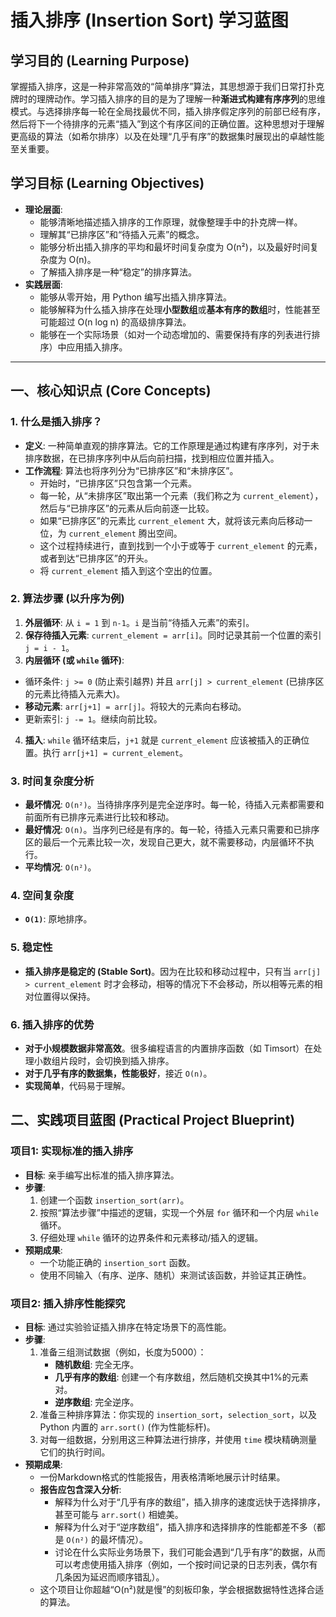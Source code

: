  # 插入排序 (Insertion Sort) 学习蓝图

## 学习目的 (Learning Purpose)

掌握插入排序，这是一种非常高效的“简单排序”算法，其思想源于我们日常打扑克牌时的理牌动作。学习插入排序的目的是为了理解一种**渐进式构建有序序列**的思维模式。与选择排序每一轮在全局找最优不同，插入排序假定序列的前部已经有序，然后将下一个待排序的元素“插入”到这个有序区间的正确位置。这种思想对于理解更高级的算法（如希尔排序）以及在处理“几乎有序”的数据集时展现出的卓越性能至关重要。

## 学习目标 (Learning Objectives)

- **理论层面**:
  - 能够清晰地描述插入排序的工作原理，就像整理手中的扑克牌一样。
  - 理解其“已排序区”和“待插入元素”的概念。
  - 能够分析出插入排序的平均和最坏时间复杂度为 O(n²)，以及最好时间复杂度为 O(n)。
  - 了解插入排序是一种“稳定”的排序算法。
- **实践层面**:
  - 能够从零开始，用 Python 编写出插入排序算法。
  - 能够解释为什么插入排序在处理**小型数组**或**基本有序的数组**时，性能甚至可能超过 O(n log n) 的高级排序算法。
  - 能够在一个实际场景（如对一个动态增加的、需要保持有序的列表进行排序）中应用插入排序。

---

## 一、核心知识点 (Core Concepts)

### 1. 什么是插入排序？
- **定义**: 一种简单直观的排序算法。它的工作原理是通过构建有序序列，对于未排序数据，在已排序序列中从后向前扫描，找到相应位置并插入。
- **工作流程**: 算法也将序列分为“已排序区”和“未排序区”。
  - 开始时，“已排序区”只包含第一个元素。
  - 每一轮，从“未排序区”取出第一个元素（我们称之为 `current_element`），然后与“已排序区”的元素从后向前逐一比较。
  - 如果“已排序区”的元素比 `current_element` 大，就将该元素向后移动一位，为 `current_element` 腾出空间。
  - 这个过程持续进行，直到找到一个小于或等于 `current_element` 的元素，或者到达“已排序区”的开头。
  - 将 `current_element` 插入到这个空出的位置。

### 2. 算法步骤 (以升序为例)
1.  **外层循环**: 从 `i = 1` 到 `n-1`。`i` 是当前“待插入元素”的索引。
2.  **保存待插入元素**: `current_element = arr[i]`。同时记录其前一个位置的索引 `j = i - 1`。
3.  **内层循环 (或 `while` 循环)**:
   - 循环条件: `j >= 0` (防止索引越界) 并且 `arr[j] > current_element` (已排序区的元素比待插入元素大)。
   - **移动元素**: `arr[j+1] = arr[j]`。将较大的元素向右移动。
   - 更新索引: `j -= 1`。继续向前比较。
4.  **插入**: `while` 循环结束后，`j+1` 就是 `current_element` 应该被插入的正确位置。执行 `arr[j+1] = current_element`。

### 3. 时间复杂度分析
- **最坏情况**: `O(n²)`。当待排序序列是完全逆序时。每一轮，待插入元素都需要和前面所有已排序元素进行比较和移动。
- **最好情况**: `O(n)`。当序列已经是有序的。每一轮，待插入元素只需要和已排序区的最后一个元素比较一次，发现自己更大，就不需要移动，内层循环不执行。
- **平均情况**: `O(n²)`。

### 4. 空间复杂度
- **`O(1)`**: 原地排序。

### 5. 稳定性
- **插入排序是稳定的 (Stable Sort)**。因为在比较和移动过程中，只有当 `arr[j] > current_element` 时才会移动，相等的情况下不会移动，所以相等元素的相对位置得以保持。

### 6. 插入排序的优势
- **对于小规模数据非常高效**。很多编程语言的内置排序函数（如 Timsort）在处理小数组片段时，会切换到插入排序。
- **对于几乎有序的数据集，性能极好**，接近 `O(n)`。
- **实现简单**，代码易于理解。

## 二、实践项目蓝图 (Practical Project Blueprint)

### 项目1: 实现标准的插入排序
- **目标**: 亲手编写出标准的插入排序算法。
- **步骤**:
  1.  创建一个函数 `insertion_sort(arr)`。
  2.  按照“算法步骤”中描述的逻辑，实现一个外层 `for` 循环和一个内层 `while` 循环。
  3.  仔细处理 `while` 循环的边界条件和元素移动/插入的逻辑。
- **预期成果**:
  - 一个功能正确的 `insertion_sort` 函数。
  - 使用不同输入（有序、逆序、随机）来测试该函数，并验证其正确性。

### 项目2: 插入排序性能探究
- **目标**: 通过实验验证插入排序在特定场景下的高性能。
- **步骤**:
  1.  准备三组测试数据（例如，长度为5000）：
      - **随机数组**: 完全无序。
      - **几乎有序的数组**: 创建一个有序数组，然后随机交换其中1%的元素对。
      - **逆序数组**: 完全逆序。
  2.  准备三种排序算法：你实现的 `insertion_sort`，`selection_sort`，以及 Python 内置的 `arr.sort()` (作为性能标杆)。
  3.  对每一组数据，分别用这三种算法进行排序，并使用 `time` 模块精确测量它们的执行时间。
- **预期成果**:
  - 一份Markdown格式的性能报告，用表格清晰地展示计时结果。
  - **报告应包含深入分析**:
    - 解释为什么对于“几乎有序的数组”，插入排序的速度远快于选择排序，甚至可能与 `arr.sort()` 相媲美。
    - 解释为什么对于“逆序数组”，插入排序和选择排序的性能都差不多（都是 `O(n²)` 的最坏情况）。
    - 讨论在什么实际业务场景下，我们可能会遇到“几乎有序”的数据，从而可以考虑使用插入排序（例如，一个按时间记录的日志列表，偶尔有几条因为延迟而顺序错乱）。
  - 这个项目让你超越“O(n²)就是慢”的刻板印象，学会根据数据特性选择合适的算法。
